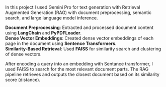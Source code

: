 In this project I used Gemini Pro for text generation with Retrieval Augmented Generation (RAG) with document preprocessing, semantic search, and large language model inference.
  
 **Document Preprocessing**: Extracted and processed document content using **LangChain** and **PyPDFLoader**.  
**Dense Vector Embeddings**: Created dense vector embeddings of each page in the document using **Sentence Transformers**.  
**Similarity-Based Retrieval**: Used **FAISS** for similarity search and clustering of dense vectors.  
  
  After encoding a query into an embedding with Sentance transformer, I used FAISS to search for the most relevant document parts.
  The RAG pipeline retrieves and outputs the closest document based on its similarity score (distance).
